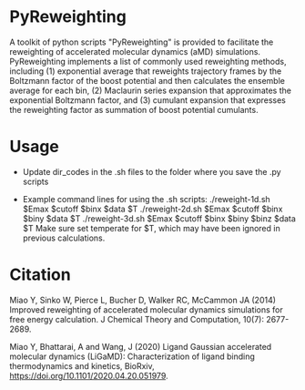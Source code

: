 # PyReweighting
A toolkit of python scripts "PyReweighting" is provided to facilitate the reweighting of accelerated molecular dynamics (aMD) simulations. PyReweighting implements a list of commonly used reweighting methods, including (1) exponential average that reweights trajectory frames by the Boltzmann factor of the boost potential and then calculates the ensemble average for each bin, (2) Maclaurin series expansion that approximates the exponential Boltzmann factor, and (3) cumulant expansion that expresses the reweighting factor as summation of boost potential cumulants.

# Usage
* Update dir_codes in the .sh files to the folder where you save the .py scripts

* Example command lines for using the .sh scripts:
./reweight-1d.sh $Emax $cutoff $binx $data $T
./reweight-2d.sh $Emax $cutoff $binx $biny $data $T
./reweight-3d.sh $Emax $cutoff $binx $biny $binz $data $T
Make sure set temperate for $T, which may have been ignored in previous calculations.

# Citation
Miao Y, Sinko W, Pierce L, Bucher D, Walker RC, McCammon JA (2014) Improved reweighting of accelerated molecular dynamics simulations for free energy calculation. J Chemical Theory and Computation, 10(7): 2677-2689.

Miao Y, Bhattarai, A and Wang, J (2020) Ligand Gaussian accelerated molecular dynamics (LiGaMD): Characterization of ligand binding thermodynamics and kinetics, BioRxiv, https://doi.org/10.1101/2020.04.20.051979.
